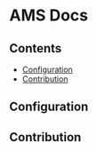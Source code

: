 # AMS Docs

## Contents

- [Configuration](#configuration)
- [Contribution](#contribution)

## Configuration

## Contribution